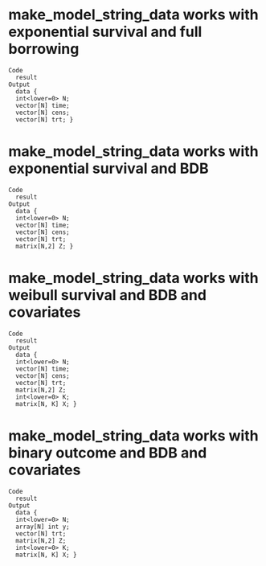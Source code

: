 # make_model_string_data works with exponential survival and full borrowing

    Code
      result
    Output
      data {
      int<lower=0> N;
      vector[N] time;
      vector[N] cens;
      vector[N] trt; }

# make_model_string_data works with exponential survival and BDB

    Code
      result
    Output
      data {
      int<lower=0> N;
      vector[N] time;
      vector[N] cens;
      vector[N] trt;
      matrix[N,2] Z; }

# make_model_string_data works with weibull survival and BDB and covariates

    Code
      result
    Output
      data {
      int<lower=0> N;
      vector[N] time;
      vector[N] cens;
      vector[N] trt;
      matrix[N,2] Z;
      int<lower=0> K;
      matrix[N, K] X; }

# make_model_string_data works with binary outcome and BDB and covariates

    Code
      result
    Output
      data {
      int<lower=0> N;
      array[N] int y;
      vector[N] trt;
      matrix[N,2] Z;
      int<lower=0> K;
      matrix[N, K] X; }

